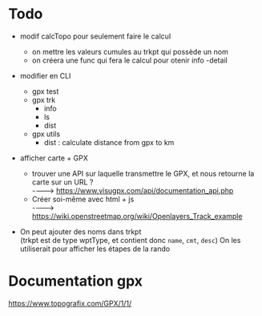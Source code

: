 # Todo
- modif calcTopo pour seulement faire le calcul
    - on mettre les valeurs cumules au trkpt qui possède un nom
    - on créera une func qui fera le calcul pour otenir info -detail


- modifier en CLI
    * gpx test
    * gpx trk 
        + info
        + ls
        + dist
    * gpx utils
        + dist : calculate distance from gpx to km 

- afficher carte + GPX 
    * trouver une API sur laquelle transmettre le GPX, et nous retourne la carte sur un URL ?  
      ----> https://www.visugpx.com/api/documentation_api.php 
    * Créer soi-même avec html + js  
      ----> https://wiki.openstreetmap.org/wiki/Openlayers_Track_example

- On peut ajouter des noms dans trkpt  
(trkpt est de type wptType, et contient donc `name`, `cmt`, `desc`)
On les utiliserait pour afficher les étapes de la rando


# Documentation gpx

https://www.topografix.com/GPX/1/1/

